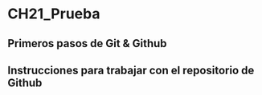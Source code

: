 # CH21_Prueba
Primeros pasos de Git &amp; Github
--
## Instrucciones para trabajar con el repositorio de Github